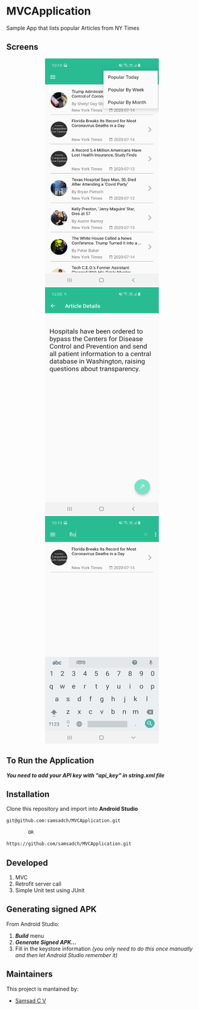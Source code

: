 # MVCApplication
Sample App that lists popular Articles from NY Times


## Screens

<p align="center">
  <img src="images/popular.jpg" width="300" height="600">
  <img src="images/detail.jpg" width="300" height="600">
  <img src="images/search.jpg" width="300" height="600">
</p>



## To Run the Application

***You need to add your API key with "api_key" in string.xml file***


## Installation
Clone this repository and import into **Android Studio**
 ```bash
git@github.com:samsadch/MVCApplication.git
```
            OR
```bash
https://github.com/samsadch/MVCApplication.git
```

## Developed
1. MVC
2. Retrofit server call
3. Simple Unit test using JUnit


## Generating signed APK
From Android Studio:
1. ***Build*** menu
2. ***Generate Signed APK...***
3. Fill in the keystore information *(you only need to do this once manually and then let Android Studio remember it)*

## Maintainers
This project is mantained by:
* [Samsad C V](https://github.com/samsadch)


